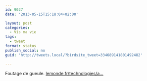 ```yaml
---
id: 9027
date: '2013-05-15T15:18:04+02:00'

layout: post
categories:
  - Vis ma vie
tags:
  - tweet
format: status
publish_social: no
guid: 'http://tweets.local/?birdsite_tweet=334689141801492482'

---
```


Foutage de gueule. [lemonde.fr/technologies/a…](http://www.lemonde.fr/technologies/article/2013/05/15/universal-music-lance-un-nouveau-format-musical-en-france_3231774_651865.html)